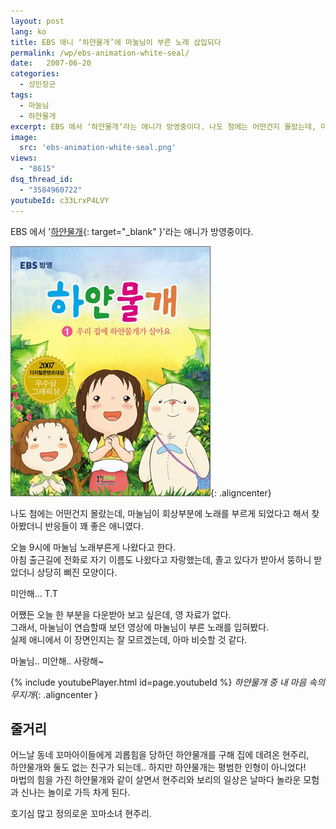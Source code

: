 ```yaml
---
layout: post
lang: ko
title: EBS 애니 ‘하얀물개’에 마눌님이 부른 노래 삽입되다
permalink: /wp/ebs-animation-white-seal/
date:   2007-06-20
categories:
  - 성민장군
tags:
  - 마눌님
  - 하얀물개
excerpt: EBS 에서 ‘하얀물개‘라는 애니가 방영중이다. 나도 첨에는 어떤건지 몰랐는데, 마눌님이 회상부분에 노래를 부르게 되었다고 해서 찾아봤더니 반응들이 꽤 좋은 애니였다. 오늘 9시에 마눌님 노래부른게 나왔다고 한다. 아침 출근길에 전화로 자기 이름도 나왔다고 자랑했는데, 졸고 있다가 받아서 뚱하니 받았더니 상당히 삐진 모양이다. 미안해… T.T 어쨌든 오늘 한 부분을 다운받아 보고 싶은데, 영 자료가 없다. 그래서, 마눌님이 연습할때 보던 영상에 마눌님이 부른 노래를 입혀봤다. 실제 애니에서 이 장면인지는 잘 모르겠는데, 아마 비슷할 것 같다.[...]
image:
  src: 'ebs-animation-white-seal.png'
views:
  - "8615"
dsq_thread_id:
  - "3584960722"
youtubeId: c33LrxP4LVY
---
```


EBS 에서 '[하얀물개](//www.whiteseal.co.kr){: target="_blank" }'라는 애니가 방영중이다. 

![EBS 애니메이션 하얀물개](/assets/img/2007/ebs-animation-white-seal.png){: .aligncenter}

나도 첨에는 어떤건지 몰랐는데, 마눌님이 회상부분에 노래를 부르게 되었다고 해서 찾아봤더니 반응들이 꽤 좋은 애니였다.

오늘 9시에 마눌님 노래부른게 나왔다고 한다.  
아침 출근길에 전화로 자기 이름도 나왔다고 자랑했는데, 졸고 있다가 받아서 뚱하니 받았더니 상당히 삐진 모양이다.
  
미안해... T.T

어쨌든 오늘 한 부분을 다운받아 보고 싶은데, 영 자료가 없다.  
그래서, 마눌님이 연습할때 보던 영상에 마눌님이 부른 노래를 입혀봤다.    
실제 애니에서 이 장면인지는 잘 모르겠는데, 아마 비슷할 것 같다.

마눌님.. 미안해.. 사랑해~

{% include youtubePlayer.html id=page.youtubeId %}
*하얀물개 중 내 마음 속의 무지개*{: .aligncenter }


## 줄거리

어느날 동네 꼬마아이들에게 괴롭힘을 당하던 하얀물개를 구해 집에 데려온 현주리,  
하얀물개와 둘도 없는 친구가 되는데.. 하지만 하얀물개는 평범한 인형이 아니었다!  
마법의 힘을 가진 하얀물개와 같이 살면서 현주리와 보리의 일상은 날마다 놀라운 모험과 신나는 놀이로 가득 차게 된다.

호기심 많고 정의로운 꼬마소녀 현주리.